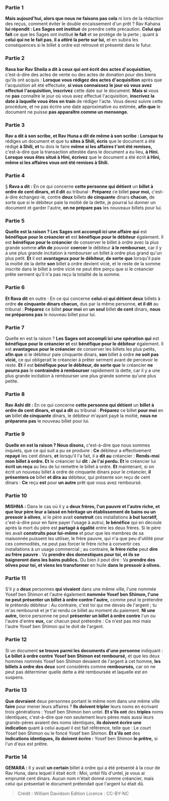 
### Partie 1
<b>Mais aujourd'hui, alors que nous ne faisons pas cela</b> ni lors de la rédaction des reçus, comment éviter le double encaissement d'un prêt ? Rav Kahana <b>lui répondit : Les Sages ont institué</b> de prendre cette précaution. <b>Celui qui fait</b> ce que les Sages ont institué <b>le fait</b> et se protège de la perte ; quant à <b>celui qui ne le fait pas</b>, <b>il a attiré la perte sur lui,</b> et en subira les conséquences si le billet à ordre est retrouvé et présenté dans le futur.

### Partie 2
<b>Rava bar Rav Sheila a dit à ceux qui ont écrit des actes d'acquisition,</b> c'est-à-dire des actes de vente ou des actes de donation pour des biens qu'ils ont acquis : <b>Lorsque vous rédigez des actes d'acquisition</b> après que l'acquisition ait été effectuée, <b>si vous connaissez le jour où vous avez effectué l'acquisition, inscrivez</b> cette date sur le document. <b>Mais si</b> vous ne <b>pas</b> connaître le jour où vous avez effectué l'acquisition, <b>inscrivez la date à laquelle vous êtes en train</b> de rédiger l'acte. Vous devez suivre cette procédure, et ne pas écrire une date approximative ou estimée, <b>afin que</b> le document ne puisse <b>pas apparaître comme un mensonge.</b>

### Partie 3
<b>Rav a dit à son scribe, et Rav Huna a dit de même à son scribe : Lorsque tu</b> rédiges un document et que tu <b>sites à Shili, écris</b> que le document a été rédigé <b>à Shili, et</b> tu dois le faire <b>même si les affaires t'ont été remises,</b> c'est-à-dire que la transaction attestée dans le document a eu lieu, <b>à Hini. Lorsque vous êtes situé à Hini, écrivez</b> que le document a été écrit <b>à Hini, même si les affaires vous ont été remises à Shili.</b>

### Partie 4
§ <b>Rava a dit :</b> En ce qui concerne <b>cette personne qui détient</b> un <b>billet à ordre de cent dinars, et il dit</b> au tribunal : <b>Préparez</b> ce billet <b>pour moi,</b> c'est-à-dire échangez-le, contre <b>deux</b> billets <b>de cinquante</b> dinars <b>chacun,</b> de sorte que si le débiteur paie la moitié de la dette, je pourrai lui donner un document et garder l'autre, <b>on ne prépare pas</b> les nouveaux billets pour lui.

### Partie 5
<b>Quelle est la raison ? Les Sages ont accompli ici une affaire</b> <b>qui</b> est <b>bénéfique pour le créancier et</b> est <b>bénéfique pour le débiteur</b> également. Il est <b>bénéfique pour le créancier</b> de conserver le billet à ordre avec la plus grande somme <b>afin de</b> pouvoir <b>coercer</b> le débiteur <b>à le rembourser,</b> car il y a une plus grande incitation à rembourser un billet à ordre plus grand qu'un plus petit. <b>Et</b> il est <b>avantageux pour le débiteur, de sorte que</b> lorsqu'il paie la moitié de la dette <b>son</b> billet à ordre devient vicié,</b> et le reste de la somme inscrite dans le billet à ordre vicié ne peut être perçu que si le créancier prête serment qu'il n'a pas reçu la totalité de la somme.

### Partie 6
<b>Et Rava dit</b> en outre : En ce qui concerne <b>celui-ci qui détient deux</b> billets à ordre <b>de cinquante dinars chacun,</b> dus par la même personne, <b>et il dit</b> au tribunal : <b>Préparez</b> ce billet <b>pour moi</b> en <b>un seul</b> billet <b>de cent</b> dinars, <b>nous ne préparons pas</b> le nouveau billet pour lui.

### Partie 7
Quelle en est la raison ? <b>Les Sages ont accompli ici une opération</b> <b>qui</b> est <b>bénéfique pour le créancier et</b> est <b>bénéfique pour le débiteur</b> également. Il est <b>avantageux pour le créancier</b> de conserver les billets les plus petits, <b>afin que</b> si le débiteur paie cinquante dinars, <b>son</b> billet à ordre <b>ne soit pas vicié,</b> ce qui obligerait le créancier à prêter serment avant de percevoir le reste. <b>Et</b> il est <b>bénéfique pour le débiteur, de sorte que</b> le créancier <b>ne pourra pas</b> le <b>contraindre à rembourser</b> rapidement la dette, car il y a une plus grande incitation à rembourser une plus grande somme qu'une plus petite.

### Partie 8
<b>Rav Ashi dit :</b> En ce qui concerne <b>cette personne qui détient</b> un <b>billet à ordre de cent dinars, et qui a dit</b> au tribunal : <b>Préparez</b> ce billet <b>pour moi</b> en <b>un</b> billet <b>de cinquante</b> dinars, le débiteur m'ayant payé la moitié, <b>nous ne préparons pas</b> le nouveau billet pour lui.

### Partie 9
<b>Quelle en est la raison ? Nous disons,</b> c'est-à-dire que nous sommes inquiets, que ce qui suit a pu se produire : <b>Ce</b> débiteur a effectivement <b>repayé</b> les cent dinars, <b>et</b> lorsqu'il l'a fait, il a <b>dit au</b> créancier : <b>Rends-moi</b> <b>mon <b>billet à ordre</b>. Et</b> le créancier lui <b>dit : Je l'ai perdu. Et</b> le créancier lui <b>écrit un reçu</b> au lieu de lui remettre le billet à ordre. <b>Et</b> maintenant, si on écrit un nouveau billet à ordre de cinquante dinars pour le créancier, <b>il présentera ce</b> billet <b>et dira au</b> débiteur, qui présente son reçu de cent dinars : <b>Ce</b> reçu <b>est</b> pour <b>un autre</b> prêt que vous avez remboursé.

### Partie 10
<strong>MISHNA :</strong> Dans le cas où il y a <b>deux frères, l'un pauvre et l'autre riche, et que leur père leur a laissé en héritage un établissement de bains ou un pressoir à olives</b>, si le père avait <b>construit</b> ces installations <b>à but lucratif,</b> c'est-à-dire pour en faire payer l'usage à autrui, <b>le bénéfice</b> qui en découle après la mort du père est <b>partagé à égalité</b> entre les deux frères. Si le père les avait <b>construits pour lui-même</b> et pour que les membres de sa maisonnée puissent les utiliser, le frère pauvre, qui n'a que peu d'utilité pour ces commodités, ne peut pas forcer le frère riche à convertir ces installations à un usage commercial ; au contraire, <b>le frère riche</b> peut <b>dire au frère pauvre</b> : Va <b>prendre des domestiques pour toi, et ils se baigneront dans les bains publics.</b> Ou bien il peut dire : Va <b>prendre des olives pour toi, et viens les transformer</b> en huile <b>dans le pressoir à olives.</b>

### Partie 11
S'il y a <b>deux</b> personnes <b>qui vivaient</b> dans une même ville, l'une nommée Yosef ben Shimon et l'autre</b> également <b>nommée Yosef ben Shimon, l'une ne peut présenter un billet à ordre contre l'autre,</b> comme peut le prétendre le prétendu débiteur : Au contraire, c'est toi qui me devais de l'argent ; tu m'as remboursé et je t'ai rendu ce billet au moment du paiement. <b>Ni une autre,</b> tierce personne ne peut <b>présenter un billet à ordre contre</b> l'un ou l'autre d'entre <b>eux,</b> car chacun peut prétendre : Ce n'est pas moi mais l'autre Yosef ben Shimon qui te doit de l'argent.

### Partie 12
Si un document <b>se trouve parmi les documents d'une personne</b> indiquant : <b>Le billet à ordre contre Yosef ben Shimon est remboursé,</b> et que les deux hommes nommés Yosef ben Shimon devaient de l'argent à cet homme, <b>les billets à ordre des deux</b> sont considérés comme <b>remboursés,</b> car on ne peut pas déterminer quelle dette a été remboursée et laquelle est en suspens.

### Partie 13
<b>Que devraient</b> deux personnes portant le même nom dans une même ville <b>faire</b> pour mener leurs affaires ? <b>Ils doivent tripler</b> leurs noms en écrivant trois générations : Yosef ben Shimon ben untel. <b>Et s'ils ont</b> des <b>triples</b> noms identiques, c'est-à-dire que non seulement leurs pères mais aussi leurs grands-pères avaient des noms identiques, <b>ils doivent écrire une indication</b> quant à celui auquel il est fait référence, telle que : Le court Yosef ben Shimon ou le foncé Yosef ben Shimon. <b>Et s'ils ont</b> des <b>indications identiques, ils doivent écrire :</b> Yosef ben Shimon <b>le prêtre,</b> si l'un d'eux est prêtre.

### Partie 14
<strong>GEMARA :</strong> Il y avait <b>un certain</b> billet à ordre qui a été présenté à la cour de Rav Huna, dans lequel il était écrit : Moi, untel fils d'untel, je vous ai emprunté cent dinars.</b> Aucun nom n'était donné comme créancier, mais celui qui présentait le document prétendait que l'argent lui était dû.

>Crédit : William Davidson Edition
>Licence : CC-BY-NC